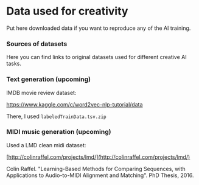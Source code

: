 # Data used for creativity 

Put here downloaded data if you want to reproduce any of the AI training.

### Sources of datasets

Here you can find links to original datasets used for different creative AI tasks.

### Text generation (upcoming)

IMDB movie review dataset:

https://www.kaggle.com/c/word2vec-nlp-tutorial/data

There, I used `labeledTrainData.tsv.zip`

### MIDI music generation (upcoming)

Used a LMD clean midi dataset:

[http://colinraffel.com/projects/lmd/](http://colinraffel.com/projects/lmd/)

Colin Raffel. "Learning-Based Methods for Comparing Sequences, with Applications to Audio-to-MIDI Alignment and Matching". PhD Thesis, 2016.
